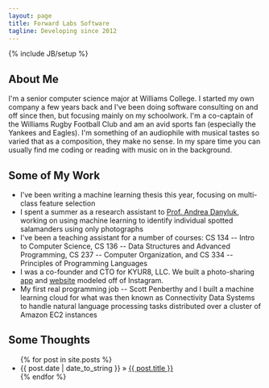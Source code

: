 ```yaml
---
layout: page
title: Forward Labs Software
tagline: Developing since 2012
---
```

{% include JB/setup %}

## About Me
I'm a senior computer science major at Williams College. I started my own company a few years back and I've been doing software consulting on and off since then, but focusing mainly on my schoolwork. I'm a co-captain of the Williams Rugby Football Club and am an avid sports fan (especially the Yankees and Eagles). I'm something of an audiophile with musical tastes so varied that as a composition, they make no sense. In my spare time you can usually find me coding or reading with music on in the background.

## Some of My Work
*    I've been writing a machine learning thesis this year, focusing on multi-class feature selection
*    I spent a summer as a research assistant to [Prof. Andrea Danyluk](http://dept.cs.williams.edu/~andrea/), working on using machine learning to identify individual spotted salamanders using only photographs
*    I've been a teaching assistant for a number of courses: CS 134 -- Intro to Computer Science, CS 136 -- Data Structures and Advanced Programming, CS 237 -- Computer Organization, and CS 334 -- Principles of Programming Languages
*    I was a co-founder and CTO for KYUR8, LLC. We built a photo-sharing [app](https://itunes.apple.com/us/app/kyur8/id605169076?mt=8) and [website](http://kyur8.com) modeled off of Instagram.
*    My first real programming job -- Scott Penberthy and I built a machine learning cloud for what was then known as Connectivity Data Systems to handle natural language processing tasks distributed over a cluster of Amazon EC2 instances

## Some Thoughts

<ul class="posts">
  {% for post in site.posts %}
    <li><span>{{ post.date | date_to_string }}</span> &raquo; <a href="{{ BASE_PATH }}{{ post.url }}">{{ post.title }}</a></li>
  {% endfor %}
</ul>

